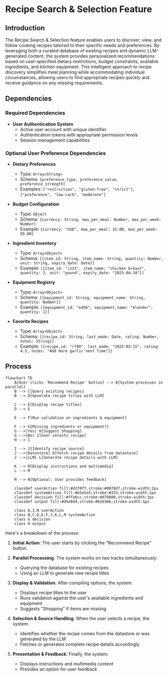 
# Recipe Search & Selection Feature


## Introduction

The Recipe Search & Selection feature enables users to discover, view, and follow cooking recipes tailored to their specific needs and preferences. By leveraging both a curated database of existing recipes and dynamic LLM-generated content, the system provides personalized recommendations based on user-specified dietary restrictions, budget constraints, available ingredients, and kitchen equipment. This intelligent approach to recipe discovery simplifies meal planning while accommodating individual circumstances, allowing users to find appropriate recipes quickly and receive guidance on any missing requirements.


## Dependencies

### Required Dependencies
- **User Authentication System**
  - Active user account with unique identifier
  - Authentication tokens with appropriate permission levels
  - Session management capabilities

### Optional User Preference Dependencies

- **Dietary Preferences**
  - Type: `Array<String>`
  - Schema: `[preference_type, preference_value, preference_strength]`
  - Examples: `["restriction", "gluten-free", "strict"]`, `["preference", "low-carb", "moderate"]`

- **Budget Configuration**
  - Type: `Object`
  - Schema: `{currency: String, max_per_meal: Number, max_per_week: Number}`
  - Example: `{currency: "USD", max_per_meal: 15.00, max_per_week: 85.00}`

- **Ingredient Inventory**
  - Type: `Array<Object>`
  - Schema: `[{item_id: String, item_name: String, quantity: Number, unit: String, expiry_date: Date}]`
  - Example: `[{item_id: "i123", item_name: "chicken breast", quantity: 2, unit: "pound", expiry_date: "2025-04-10"}]`

- **Equipment Registry**
  - Type: `Array<Object>`
  - Schema: `[{equipment_id: String, equipment_name: String, quantity: Number}]`
  - Example: `[{equipment_id: "e456", equipment_name: "blender", quantity: 1}]`

- **Favorite Recipes**
  - Type: `Array<Object>`
  - Schema: `[{recipe_id: String, last_made: Date, rating: Number, notes: String}]`
  - Example: `[{recipe_id: "r789", last_made: "2025-03-15", rating: 4.5, notes: "Add more garlic next time"}]`


## Process

```mermaid
flowchart TD
    A[User clicks 'Recommend Recipe' button] --> B{System processes in parallel}
    B --> C[Query existing recipes]
    B --> D[Generate recipe titles with LLM]
    
    C --> E[Display recipe titles]
    D --> E
    
    E --> F[Run validation on ingredients & equipment]
    
    F --> G{Missing ingredients or equipment?}
    G -->|Yes| H[Suggest Shopping]
    G -->|No| I[User selects recipe]
    H --> I
    
    I --> J{Identify recipe source}
    J -->|Datastore| K[Fetch recipe details from datastore]
    J -->|LLM| L[Generate recipe details with LLM]
    
    K --> M[Display instructions and multimedia]
    L --> M
    
    M --> N[Optional: User provides feedback]
    
    classDef userAction fill:#d1f0ff,stroke:#0078d7,stroke-width:2px
    classDef systemAction fill:#e5e5e5,stroke:#333,stroke-width:1px
    classDef decision fill:#ffe6cc,stroke:#d79b00,stroke-width:1px
    classDef output fill:#d5e8d4,stroke:#82b366,stroke-width:1px
    
    class A,I,N userAction
    class B,C,D,E,F,J,K,L,M systemAction
    class G decision
    class H output
```

Here's a breakdown of the process:

1. **Initial Action**: The user starts by clicking the "Recommend Recipe" button.

2. **Parallel Processing**: The system works on two tracks simultaneously:
   - Querying the database for existing recipes
   - Using an LLM to generate new recipe titles

3. **Display & Validation**: After compiling options, the system:
   - Displays recipe titles to the user
   - Runs validation against the user's available ingredients and equipment
   - Suggests "Shopping" if items are missing

4. **Selection & Source Handling**: When the user selects a recipe, the system:
   - Identifies whether the recipe comes from the datastore or was generated by the LLM
   - Fetches or generates complete recipe details accordingly

5. **Presentation & Feedback**: Finally, the system:
   - Displays instructions and multimedia content
   - Provides an option for user feedback
